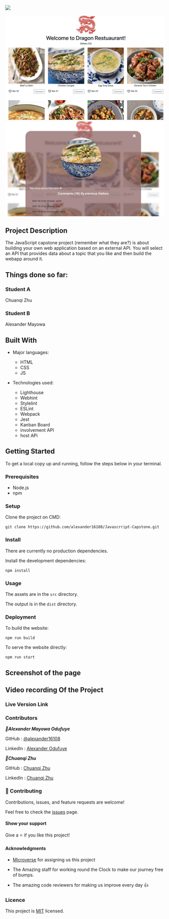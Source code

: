![](https://img.shields.io/badge/Microverse-blueviolet)

![screenshot](home.png)
![screenshot](comment.png)

## Project Description
The JavaScript capstone project (remember what they are?) is about building your own web application based on an external API. You will select an API that provides data about a topic that you like and then build the webapp around it. 


## Things done so far:

### **Student A**
Chuanqi Zhu

### **Student B**
Alexander Mayowa


## Built With

- Major languages:  
  - HTML
  - CSS
  - JS


- Technologies used: 
  - Lighthouse
  - Webhint
  - Stylelint
  - ESLint
  - Webpack
  - Jest
  - Kanban Board
  -  involvement API
  -  host APi


## Getting Started

To get a local copy up and running, follow the steps below in your terminal.

### Prerequisites

- Node.js
- npm

### Setup

Clone the project on CMD:

```
git clone https://github.com/alexander16108/Javascrript-Capstone.git
```

### Install

There are currently no production dependencies.

Install the development dependencies:

```
npm install
```

### Usage

The assets are in the `src` directory.

The output is in the `dist` directory.

<!-- ### Run tests

To run the entire test suite:

```
npm run test
```
 -->
### Deployment

To build the website:

```
npm run build
```

To serve the website directly:

```
npm run start
```


## Screenshot of the page


## Video recording Of the Project


### Live Version Link




### Contributors

***👤Alexander Mayowa Odufuye***

 GitHub : [@alexander16108](https://github.com/alexander16108)
 
 LinkedIn : [Alexander Odufuye]()
 
 
 ***👤Chuanqi Zhu***

 GitHub : [Chuanqi Zhu]()
 
 LinkedIn : [Chuanqi Zhu]()

### 🤝 Contributing
Contributions, issues, and feature requests are welcome!

Feel free to check the [issues](https://github.com/alexander16108/Javascrript-Capstone/issues) page.

#### Show your support
Give a ⭐️ if you like this project!

#### Acknowledgments
- [Microverse](https://microverse.org) for assigning us this project

- The Amazing staff for working round the Clock to make our journey free of bumps.

- The amazing code reviewers for making us improve every day :thumbsup:

### Licence 

 This project is [MIT](https://opensource.org/licenses/MIT) licensed.










<!-- 
# Pokemon Showcase

> This is an interactive web app that displays Pokemon and allows you to like them.

![screenshot](./img/demo.png)

## Video

[watch here](https://www.loom.com/share/806154e3bd1d4ae9890213a8d3f7b332)

This is the JavaScript Capstone project.

 Student A (  ), was resposible for :
- The home page.
- The external API ( PokeAPI ).
- The Involvement API LIKES.
- Testing the item counter
- Styling and dependancies

 Student B (  ), was resposible for :
- The home page.
- The external API ( PokeAPI ).
- The Involvement API LIKES.
- Testing the comment counter
- Styling and dependancies

## Built With

- JavaScript
- Webpack
- HTML & CSS
- Pokemon API (PokeAPI)
- Involvement API

## Live Demo



### Setup

To get a local copy up and running follow these simple example steps.

Click [here]() to go to the repo.

Clone the project by opening your terminal and entering "$ git clone" + "The link supplied".

cd into the repo by typing
$ cd 

$ git checkout development

$ npm install

Open the repo in your code editor and launch it by running '$ npm start' !

## Testing
- run $ npm install --save-dev jest

- followed by '$ npm run test'

## Authors

👤 **Stephan**

Github: @sneeu-leeu

Twitter: @Stephan07484055

Linkedin: Stephan Annandale


## Authors

👤 **Stephan**

Github: @sneeu-leeu

Twitter: @Stephan07484055

Linkedin: Stephan Annandale
## 🤝 Contributing

Contributions, issues, and feature requests are welcome!


Feel free to check the [issues page](https://github.com/sneeu-leeu/To-Do-List/issues/4).

## Show your support

Give a ⭐️ if you like this project!

## 📝 License

This project is [MIT](https://opensource.org/licenses/MIT) licensed. -->
